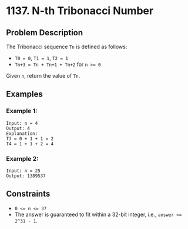 # 1137. N-th Tribonacci Number

## Problem Description

The Tribonacci sequence `Tn` is defined as follows:

- `T0 = 0`, `T1 = 1`, `T2 = 1`
- `Tn+3 = Tn + Tn+1 + Tn+2` for `n >= 0`

Given `n`, return the value of `Tn`.

## Examples

### Example 1:
```
Input: n = 4
Output: 4
Explanation:
T3 = 0 + 1 + 1 = 2
T4 = 1 + 1 + 2 = 4
```

### Example 2:
```
Input: n = 25
Output: 1389537
```

## Constraints

- `0 <= n <= 37`
- The answer is guaranteed to fit within a 32-bit integer, i.e., `answer <= 2^31 - 1`.
